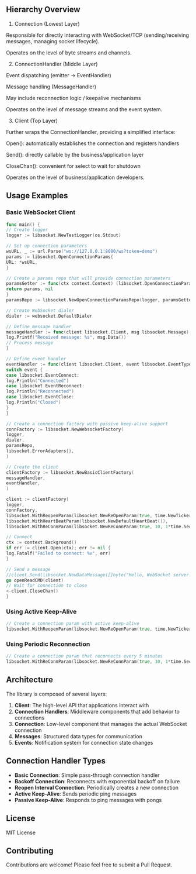## Hierarchy Overview
1. Connection (Lowest Layer)

Responsible for directly interacting with WebSocket/TCP (sending/receiving messages, managing socket lifecycle).

Operates on the level of byte streams and channels.

2. ConnectionHandler (Middle Layer)

Event dispatching (emitter → EventHandler)

Message handling (MessageHandler)

May include reconnection logic / keepalive mechanisms

Operates on the level of message streams and the event system.

3. Client (Top Layer)

Further wraps the ConnectionHandler, providing a simplified interface:

Open(): automatically establishes the connection and registers handlers

Send(): directly callable by the business/application layer

CloseChan(): convenient for select to wait for shutdown

Operates on the level of business/application developers.

## Usage Examples

### Basic WebSocket Client

```go
func main() {
// Create logger
logger := libsocket.NewTestLogger(os.Stdout)

// Set up connection parameters
wsURL, _ := url.Parse("ws://127.0.0.1:8080/ws?token=demo")
params := libsocket.OpenConnectionParams{
URL: *wsURL,
}

// Create a params repo that will provide connection parameters
paramsGetter := func(ctx context.Context) (libsocket.OpenConnectionParams, error) {
return params, nil
}
paramsRepo := libsocket.NewOpenConnectionParamsRepo(logger, paramsGetter)

// Create WebSocket dialer
dialer := websocket.DefaultDialer

// Define message handler
messageHandler := func(client libsocket.Client, msg libsocket.Message) {
log.Printf("Received message: %s", msg.Data())
// Process message
}

// Define event handler
eventHandler := func(client libsocket.Client, event libsocket.EventType) {
switch event {
case libsocket.EventConnect:
log.Println("Connected")
case libsocket.EventReconnect:
log.Println("Reconnected")
case libsocket.EventClose:
log.Println("Closed")
}
}

// Create a connection factory with passive keep-alive support
connFactory := libsocket.NewWebsocketFactory(
logger,
dialer,
paramsRepo,
libsocket.ErrorAdapters{},
)

// Create the client
clientFactory := libsocket.NewBasicClientFactory(
messageHandler,
eventHandler,
)

client := clientFactory(
logger,
connFactory,
libsocket.WithReopenParam(libsocket.NewReOpenParam(true, time.NewTicker(60*time.Second))),
libsocket.WithHeartBeatParam(libsocket.NewDefaultHeartBeat()),
libsocket.WithReConnParam(libsocket.NewReConnParam(true, 10, 1*time.Second, libsocket.ExponentialBackoffSeconds)))

// Connect
ctx := context.Background()
if err := client.Open(ctx); err != nil {
log.Fatalf("Failed to connect: %v", err)
}

// Send a message
//client.Send(libsocket.NewDataMessage([]byte("Hello, WebSocket server!")))
go openReadCMD(client)
// Wait for connection to close
<-client.CloseChan()
}
```

### Using Active Keep-Alive

```go
// Create a connection param with active keep-alive
libsocket.WithReopenParam(libsocket.NewReOpenParam(true, time.NewTicker(60*time.Second)))
```

### Using Periodic Reconnection

```go
// Create a connection param that reconnects every 5 minutes
libsocket.WithReConnParam(libsocket.NewReConnParam(true, 10, 1*time.Second, libsocket.ExponentialBackoffSeconds)))
```

## Architecture

The library is composed of several layers:

1. **Client**: The high-level API that applications interact with
2. **Connection Handlers**: Middleware components that add behavior to connections
3. **Connection**: Low-level component that manages the actual WebSocket connection
4. **Messages**: Structured data types for communication
5. **Events**: Notification system for connection state changes

## Connection Handler Types

- **Basic Connection**: Simple pass-through connection handler
- **Backoff Connection**: Reconnects with exponential backoff on failure
- **Reopen Interval Connection**: Periodically creates a new connection
- **Active Keep-Alive**: Sends periodic ping messages
- **Passive Keep-Alive**: Responds to ping messages with pongs

## License

MIT License

## Contributing

Contributions are welcome! Please feel free to submit a Pull Request.
